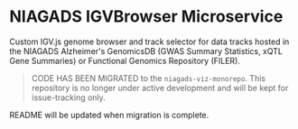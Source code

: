 # NIAGADS IGVBrowser Microservice

Custom IGV.js genome browser and track selector for data tracks hosted in the NIAGADS Alzheimer's GenomicsDB (GWAS Summary Statistics, xQTL Gene Summaries) or Functional Genomics Repository (FILER).

> CODE HAS BEEN MIGRATED to the `niagads-viz-monorepo`.   This repository is no longer under active development and will be kept for issue-tracking only.

README will be updated when migration is complete.
